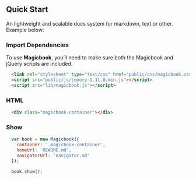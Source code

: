 ## Quick Start
An lightweight and scalable docs system for markdown, text or other. Example below:

### Import Dependencies
To use **Magicbook**, you’ll need to make sure both the Magicbook and jQuery scripts are included.
```html
  <link rel="stylesheet" type="text/css" href="public/css/magicbook.css" />
  <script src="public/js/jquery-1.11.0.min.js"></script>
  <script src="lib/magicbook.js"></script>
```

### HTML
```html
  <div class="magicbook-container"></div>
```

### Show
```js
  var book = new Magicbook({
    container: '.magicbook-container',
    homeUrl: 'README.md',
    navigatorUrl: 'navigator.md'
  });

  book.show();
```
